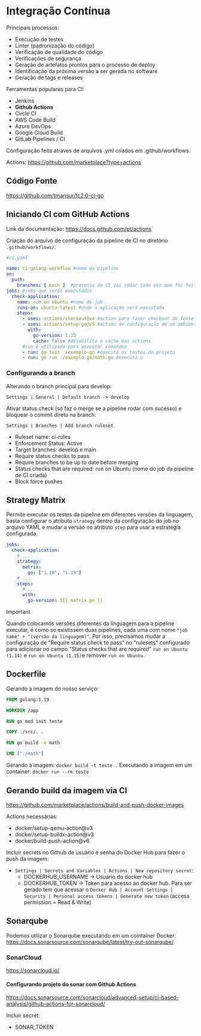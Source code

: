 # Integração Contínua

Principais processos:

- Execução de testes
- Linter (padronização do código)
- Verificação de qualidade do código
- Verificações de segurança
- Geração de artefatos prontos para o processo de deploy
- Identificação da próxima versão a ser gerada no software
- Geração de tags e releases

Ferramentas populares para CI:

- Jenkins
- **Github Actions**
- Circle CI
- AWS Code Build
- Azure DevOps
- Google Cloud Build
- GitLab Pipelines / CI

Configuração feita atráves de arquivos .yml criados em .github/workflows.

Actions: https://github.com/marketplace?type=actions

## Código Fonte

https://github.com/tmansur/fc2.0-ci-go

## Iniciando CI com GitHub Actions

Link da documentação: https://docs.github.com/pt/actions

Criação do arquivo de configuração da pipeline de CI no diretório `.github/workflows/`.

```YAML
#ci.yaml

name: ci-golang-workflow #nome da pipeline
on:
  push:
    branches: [ main ]  #processo de CI vai rodar toda vez que for feito um push na branch main
jobs: #jobs que serão executados
  check-application:
    name: run on Ubuntu #nome do job
    runs-on: ubuntu-latest #onde a aplicação será executada
    steps:
      - uses: actions/checkout@v4 #action para fazer checkout do fonte a ser utilizado
      - uses: actions/setup-go@v5 #action de configuração de um ambiente com Golang
        with:
          go-version: 1.15
          cache: false #desabilita o cache das actions
      #run é utilizado para executar comandos
      - run: go test ./exemplo-go #executa os testes do projeto
      - run: go run ./exemplo-go/math.go #executa o
```

### Configurando a branch

Alterando o branch principal para develop:

`Settings | General | Default branch -> develop`

Ativar status check (só faz o merge se a pipeline rodar com sucesso) e bloquear o commit direto na branch:

`Settings | Branches | Add branch ruleset`

- Ruleset name: ci-rules
- Enforcement Status: Active
- Target branches: develop e main
- Require status checks to pass
- Require branches to be up to date before merging
- Status checks that are required: run on Ubuntu (nome do job da pipeline de CI criada)
- Block force pushes

## Strategy Matrix

Permite executar os testes da pipeline em diferentes versões da linguagem, basta configurar o atributo `strategy` dentro da configuração do job no arquivo YAML e mudar a versão no atributo `step` para usar a estratégia configurada.

```YAML
jobs:
  check-application:
    # ...
    strategy:
      matrix:
        go: ["1.18", "1.19"]
    # ...
    steps:
      # ...
      with:
        go-version: ${{ matrix.go }}
```

> [!IMPORTANT]
> Quando colocamos versões diferentes da linguagem para a pipeline executar, é como se existissem duas pipelines, cada uma com nome `"job name" + "(versão da linguagem)"`.
> Por isso, precisamos mudar a configuração de "Require status check to pass" no "rulesets" configurado para adicionar no campo "Status checks that are required" `run on Ubuntu (1.14)` e `run on Ubuntu (1.15)`e remover `run on Ubuntu`.

## Dockerfile

Gerando a imagem do nosso serviço:

```Dockerfile
FROM golang:1.19

WORKDIR /app

RUN go mod init teste

COPY ./src/. .

RUN go build -o math

CMD ["./math"]
```

Gerando a imagem: `docker build -t teste .`
Executando a imagem em um container: `docker run --rm teste`

## Gerando build da imagem via CI

https://github.com/marketplace/actions/build-and-push-docker-images

Actions necessárias:

- docker/setup-qemu-action@v3
- docker/setup-buildx-action@v3
- docker/build-push-action@v6

Incluir secrets no Github de usuário e senha do Docker Hub para fazer o push da imagem:

- `Settings | Secrets and Variables | Actions | New repository secret`:
  - DOCKERHUB_USERNAME -> Usuário do docker hub
  - DOCKERHUB_TOKEN -> Token para acesso ao docker hub. Para ser gerado tem que acessar o `Docker Hub | Account Settings | Security | Personal access tokens | Generate new token` (access permission = Read & Write)

## Sonarqube

Podemos utilizar o Sonarqube executando em um cointainer Docker: https://docs.sonarsource.com/sonarqube/latest/try-out-sonarqube/

### SonarCloud

https://sonarcloud.io/

#### Configurando projeto do sonar com Github Actions

https://docs.sonarsource.com/sonarcloud/advanced-setup/ci-based-analysis/github-actions-for-sonarcloud/

Incluir secret:
- SONAR_TOKEN